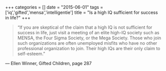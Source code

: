 +++
categories = []
date = "2015-06-01"
tags = ['iq','gifted','mensa','intelligentie']
title = "Is a high IQ sufficient for success in life?"
+++

> “If you are skeptical of the claim that a high IQ is not sufficient for success in life, just visit a meeting of an elite high-IQ society such as MENSA, the Four Sigma Society, or the Mega Society. Those who join such organizations are often unemployed misfits who have no other professional organization to join. Their high IQs are their only claim to self-esteem.”

— Ellen Winner, Gifted Children, page 287

